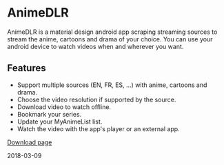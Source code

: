 # AnimeDLR
AnimeDLR is a material design android app scraping streaming sources to stream  the anime, cartoons and drama of your choice. You can use your android device to watch videos when and wherever you want.

## Features
* Support multiple sources (EN, FR, ES, ...) with anime, cartoons and drama.
* Choose the video resolution if supported by the source.
* Download video to watch offline.
* Bookmark your series.
* Update your MyAnimeList list.
* Watch the video with the app's player or an external app.

[Download page](https://github.com/cylonu87/ADLR/releases)

2018-03-09
